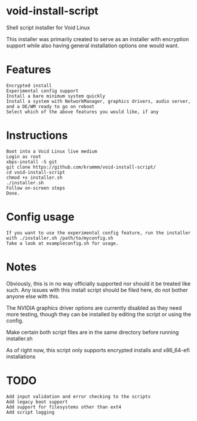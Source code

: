 # void-install-script
Shell script installer for Void Linux

This installer was primarily created to serve as an installer with encryption support while also having general installation options one would want.

# Features
```
Encrypted install
Experimental config support
Install a bare minimum system quickly
Install a system with NetworkManager, graphics drivers, audio server, and a DE/WM ready to go on reboot
Select which of the above features you would like, if any
```

# Instructions
```
Boot into a Void Linux live medium
Login as root
xbps-install -S git
git clone https://github.com/krummm/void-install-script/
cd void-install-script
chmod +x installer.sh
./installer.sh
Follow on-screen steps
Done.
```
# Config usage
```
If you want to use the experimental config feature, run the installer with ./installer.sh /path/to/myconfig.sh
Take a look at exampleconfig.sh for usage.
```

# Notes
Obviously, this is in no way officially supported nor should it be treated like such. Any issues with this install script should be filed here, do not bother
anyone else with this.

The NVIDIA graphics driver options are currently disabled as they need more testing, though they can be installed by editing the script or using the config.

Make certain both script files are in the same directory before running installer.sh

As of right now, this script only supports encrypted installs and x86_64-efi installations

# TODO
```
Add input validation and error checking to the scripts
Add legacy boot support
Add support for filesystems other than ext4
Add script logging
```
